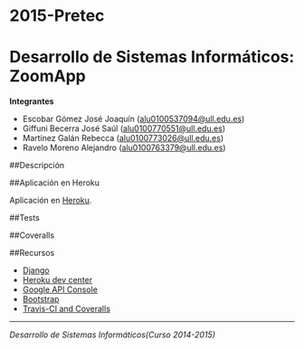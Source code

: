 # 2015-Pretec
# Desarrollo de Sistemas Informáticos: ZoomApp

**Integrantes**
  - Escobar Gómez José Joaquín (alu0100537094@ull.edu.es)
  - Giffuni Becerra José Saúl (alu0100770551@ull.edu.es)
  - Martínez Galán Rebecca (alu0100773026@ull.edu.es)
  - Ravelo Moreno Alejandro (alu0100763379@ull.edu.es)

##Descripción



##Aplicación en Heroku

Aplicación en [Heroku](http://pretec2.herokuapp.com/inicio).


##Tests


##Coveralls



##Recursos

* [Django](https://docs.djangoproject.com/en/1.8/)
* [Heroku dev center](https://devcenter.heroku.com/articles/getting-started-with-django)
* [Google API Console](https://code.google.com/apis/console)
* [Bootstrap](http://getbootstrap.com/components/)
* [Travis-CI and Coveralls](https://godjango.com/25-travis-ci-and-coveralls/)
-------------------------
*Desarrollo de Sistemas Informáticos(Curso 2014-2015)*


